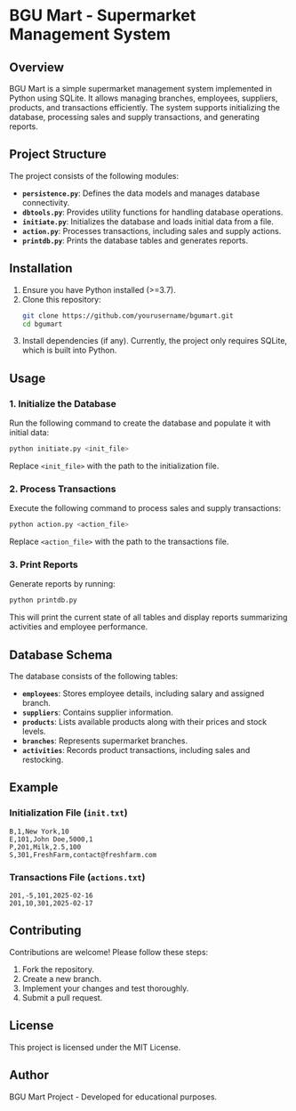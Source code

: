 # BGU Mart - Supermarket Management System

## Overview
BGU Mart is a simple supermarket management system implemented in Python using SQLite. It allows managing branches, employees, suppliers, products, and transactions efficiently. The system supports initializing the database, processing sales and supply transactions, and generating reports.

## Project Structure
The project consists of the following modules:

- **`persistence.py`**: Defines the data models and manages database connectivity.
- **`dbtools.py`**: Provides utility functions for handling database operations.
- **`initiate.py`**: Initializes the database and loads initial data from a file.
- **`action.py`**: Processes transactions, including sales and supply actions.
- **`printdb.py`**: Prints the database tables and generates reports.

## Installation
1. Ensure you have Python installed (>=3.7).
2. Clone this repository:
   ```sh
   git clone https://github.com/yourusername/bgumart.git
   cd bgumart
   ```
3. Install dependencies (if any). Currently, the project only requires SQLite, which is built into Python.

## Usage
### 1. Initialize the Database
Run the following command to create the database and populate it with initial data:
```sh
python initiate.py <init_file>
```
Replace `<init_file>` with the path to the initialization file.

### 2. Process Transactions
Execute the following command to process sales and supply transactions:
```sh
python action.py <action_file>
```
Replace `<action_file>` with the path to the transactions file.

### 3. Print Reports
Generate reports by running:
```sh
python printdb.py
```
This will print the current state of all tables and display reports summarizing activities and employee performance.

## Database Schema
The database consists of the following tables:
- **`employees`**: Stores employee details, including salary and assigned branch.
- **`suppliers`**: Contains supplier information.
- **`products`**: Lists available products along with their prices and stock levels.
- **`branches`**: Represents supermarket branches.
- **`activities`**: Records product transactions, including sales and restocking.

## Example
### Initialization File (`init.txt`)
```
B,1,New York,10
E,101,John Doe,5000,1
P,201,Milk,2.5,100
S,301,FreshFarm,contact@freshfarm.com
```

### Transactions File (`actions.txt`)
```
201,-5,101,2025-02-16
201,10,301,2025-02-17
```

## Contributing
Contributions are welcome! Please follow these steps:
1. Fork the repository.
2. Create a new branch.
3. Implement your changes and test thoroughly.
4. Submit a pull request.

## License
This project is licensed under the MIT License.

## Author
BGU Mart Project - Developed for educational purposes.

